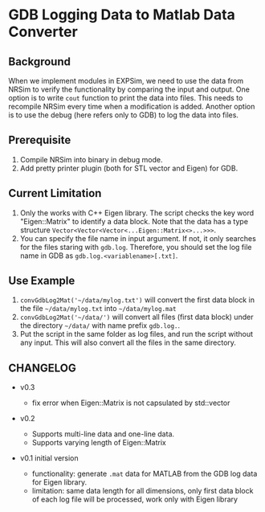 # GDB Logging Data to Matlab Data Converter

## Background

When we implement modules in EXPSim, we need to use the data from NRSim to verify the functionality by comparing the input and output. One option is to write `cout` function to print the data into files. This needs to recompile NRSim every time when a modification is added. Another option is to use the debug (here refers only to GDB) to log the data into files.

## Prerequisite

1. Compile NRSim into binary in debug mode.
2. Add pretty printer plugin (both for STL vector and Eigen) for GDB.

## Current Limitation

1. Only the works with C++ Eigen library. The script checks the key word "Eigen::Matrix" to identify a data block. Note that the data has a type structure `Vector<Vector<Vector<...Eigen::Matrix<>...>>>`.
4. You can specify the file name in input argument. If not, it only searches for the files staring with `gdb.log`. Therefore, you should set the log file name in GDB as `gdb.log.<variablename>[.txt]`.

## Use Example

1. `convGdbLog2Mat('~/data/mylog.txt')` will convert the first data block in the file `~/data/mylog.txt` into `~/data/mylog.mat`
2. `convGdbLog2Mat('~/data/')` will convert all files (first data block) under the directory `~/data/` with name prefix `gdb.log.`.
3. Put the script in the same folder as log files, and run the script without any input. This will also convert all the files in the same directory.

## CHANGELOG

- v0.3
  - fix error when Eigen::Matrix is not capsulated by std::vector

- v0.2
  - Supports multi-line data and one-line data.
  - Supports varying length of Eigen::Matrix

- v0.1 initial version
  - functionality: generate `.mat` data for MATLAB from the GDB log data for Eigen library.
  - limitation: same data length for all dimensions, only first data block of each log file will be processed, work only with Eigen library
